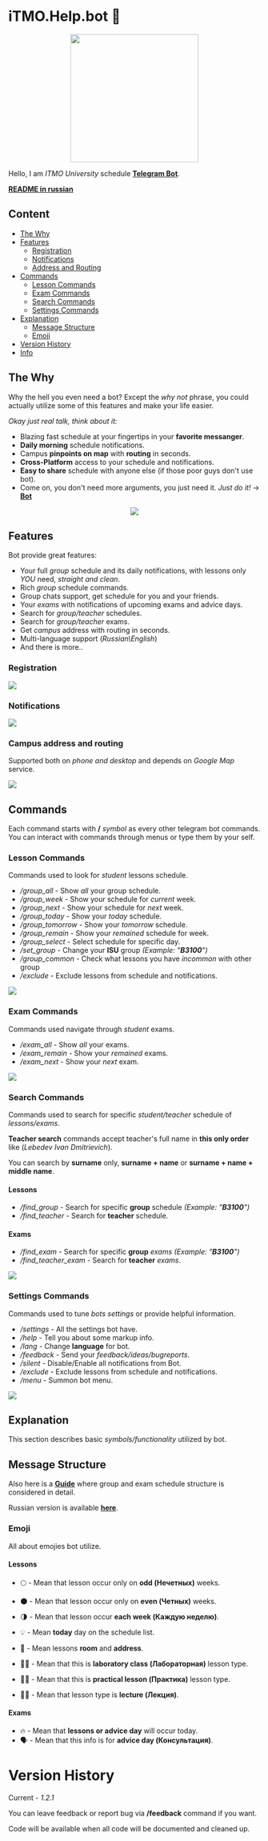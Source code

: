 # iTMO.Help.bot 💬

<p align="center">
  <img src="https://media.giphy.com/media/xT9IgjZR0GmgffYgve/giphy.gif" width="256" height="256" align="middle"/>
</p>

Hello, I am *ITMO University* schedule **[Telegram Bot](https://telegram.me/iTMOHelpBot "iTMO.Help Bot")**.

**[README in russian](https://goodforgod.github.io/itmo.help.bot/README-RU "README Russian")**

## Content
- [The Why](#the-why)
- [Features](#features)
  - [Registration](#registration)
  - [Notifications](#notifications)
  - [Address and Routing](#campus-address-and-routing)
- [Commands](#commands)
  - [Lesson Commands](#lesson-commands)
  - [Exam Commands](#exam-commands)
  - [Search Commands](#search-commands)
  - [Settings Commands](#settings-commands)
- [Explanation](#explanation)
  - [Message Structure](#message-structure)
  - [Emoji](#emoji)
- [Version History](#version-history)
- [Info](#info)

## The Why

Why the hell you even need a bot? Except the *why not* phrase, you could actually utilize some of this features and make your life easier.

*Okay just real talk, think about it:*
* Blazing fast schedule at your fingertips in your **favorite messanger**.
* **Daily morning** schedule notifications.
* Campus **pinpoints on map** with **routing** in seconds. 
* **Cross-Platform** access to your schedule and notifications.
* **Easy to share** schedule with anyone else (if those poor guys don't use bot).
* Come on, you don't need more arguments, you just need it. *Just do it!* -> **[Bot](https://telegram.me/iTMOHelpBot "iTMO.Help Bot")**

<p align="center">
  <img src="https://media.giphy.com/media/m8jdGkV9YSWVd4qwFb/giphy.gif" align="middle"/>
</p>

## Features

Bot provide great features:
* Your full *group* schedule and its daily notifications, with lessons only *YOU* need, *straight and clean*.
* Rich *group* schedule commands.
* Group chats support, get schedule for you and your friends.
* Your *exams* with notifications of upcoming exams and advice days.
* Search for *group/teacher* schedules.
* Search for *group/teacher* exams.
* Get *campus* address with routing in seconds.
* Multi-language support (*Russian\English*)
* And there is more..
 
### Registration

<img src="https://media.giphy.com/media/etKVHaFU6sXFatmm32/giphy.gif" align="middle"/>

### Notifications

<img src="https://media.giphy.com/media/6E8XSP4gtbdIi9Jf5h/giphy.gif" align="middle"/>

### Campus address and routing

Supported both on *phone and desktop* and depends on *Google Map* service.

<img src="https://media.giphy.com/media/TgMKRdf8po8WSr6el5/giphy.gif" align="middle"/>
 
## Commands

Each command starts with **/** *symbol* as every other telegram bot commands.
You can interact with commands through menus or type them by your self.

### Lesson Commands

Commands used to look for *student* lessons schedule.

* */group_all* - Show *all* your group schedule.
* */group_week* - Show your schedule for *current* week.
* */group_next* - Show your schedule for *next* week.
* */group_today* - Show your *today* schedule.
* */group_tomorrow* - Show your *tomorrow* schedule.
* */group_remain* - Show your *remained* schedule  for week.
* */group_select* - Select schedule for specific day.
* */set_group* - Change your **ISU** group *(Example: "**B3100**")*
* */group_common* - Check what lessons you have *incommon* with other group
* */exclude* - Exclude lessons from schedule and notifications.

<img src="https://media.giphy.com/media/2tQXuMCCnOpjmXi26t/giphy.gif" align="middle"/>

### Exam Commands

Commands used navigate through *student* exams.

* */exam_all* - Show *all* your exams.
* */exam_remain* - Show your *remained* exams.
* */exam_next* - Show your *next* exam.

<img src="https://media.giphy.com/media/LTDIFPM4qn57EudFzQ/giphy.gif" align="middle"/>

### Search Commands

Commands used to search for specific *student/teacher* schedule of *lessons/exams*.

**Teacher search** commands accept teacher's full name in **this only order** like (*Lebedev Ivan Dmitrievich*).

You can search by **surname** only, **surname + name** or **surname + name + middle name**.

#### Lessons
* */find_group* - Search for specific **group** schedule *(Example: "**B3100**")*
* */find_teacher* - Search for **teacher** schedule.

#### Exams
* */find_exam* - Search for specific **group** *exams* *(Example: "**B3100**")*
* */find_teacher_exam* - Search for **teacher** *exams*.

<img src="https://media.giphy.com/media/7JapcjYVTTzKoxogxz/giphy.gif" align="middle"/>

### Settings Commands

Commands used to tune *bots settings* or provide helpful information.

* */settings* - All the settings bot have.
* */help* - Tell you about some markup info.
* */lang* - Change **language** for bot.
* */feedback* - Send your *feedback/ideas/bugreports*.
* */silent* - Disable/Enable all notifications from Bot.
* */exclude* - Exclude lessons from schedule and notifications.
* */menu* - Summon bot menu.

<img src="https://media.giphy.com/media/4ZogUfsrvXj3fEK2kc/giphy.gif" align="middle"/>

## Explanation

This section describes basic *symbols/functionality* utilized by bot.

## Message Structure

Also here is a **[Guide](http://telegra.ph/Getting-Started-ENG-03-14 "Guide (ENG)")** where group and exam schedule structure is considered in detail.

Russian version is available **[here](http://telegra.ph/Getting-Started-RUS-03-14 "Guide (RUS)")**.

### Emoji

All about emojies bot utilize.

#### Lessons
* 🌕 - Mean that lesson occur only on **odd (Нечетных)** weeks.
* 🌑 - Mean that lesson occur only on **even (Четных)** weeks.
* 🌗 - Mean that lesson occur **each week (Каждую неделю)**.
* 💡 - Mean **today** day on the schedule list.
* 📍 - Mean lessons **room** and **address**.

* 👨‍🔬 - Mean that this is **laboratory class (Лабораторная)** lesson type.
* 👨‍🏭 - Mean that this is **practical lesson (Практика)** lesson type.
* 👨‍🏫 - Mean that lesson type is **lecture (Лекция)**.

#### Exams
* 🔥 - Mean that **lessons or advice day** will occur today.
* 🗣 - Mean that this info is for **advice day (Консультация)**.

# Version History

Current - *1.2.1*

You can leave feedback or report bug via **/feedback** command if you want.

Code will be available when all code will be documented and cleaned up.